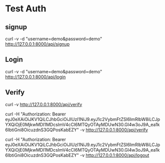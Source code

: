 
# Test Auth
## signup  
 curl -v -d "username=demo&password=demo"  http://127.0.0.1:8000/api/signup
## Login  
curl -v -d "username=demo&password=demo"  http://127.0.0.1:8000/api/login

## Verify
curl -v  http://127.0.0.1:8000/api/verify

curl -H "Authorization: Bearer eyJ0eXAiOiJKV1QiLCJhbGciOiJIUzI1NiJ9.eyJ1c2VybmFtZSI6ImRlbW8iLCJpYXQiOjE0MjkwMDI1MDcsImV4cCI6MTQyOTAyMDUwN30.Gl4w3oJ9A_ea1k6IbtiGni8OicuzdnS3GQPosKabEZY" -v  http://127.0.0.1:8000/api/verify


curl -H "Authorization: Bearer eyJ0eXAiOiJKV1QiLCJhbGciOiJIUzI1NiJ9.eyJ1c2VybmFtZSI6ImRlbW8iLCJpYXQiOjE0MjkwMDI1MDcsImV4cCI6MTQyOTAyMDUwN30.Gl4w3oJ9A_ea1k6IbtiGni8OicuzdnS3GQPosKabEZY" -v  http://127.0.0.1:8000/api/logout
